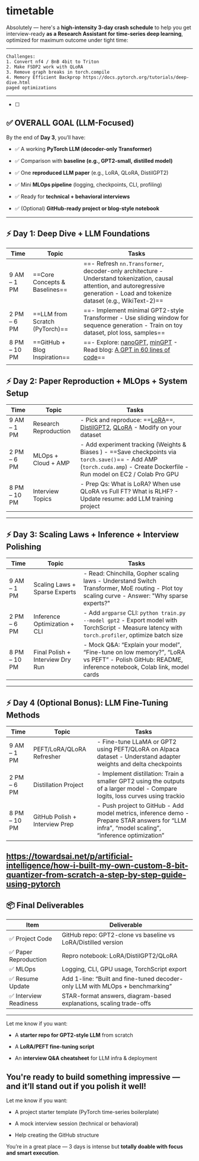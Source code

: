 # timetable
Absolutely — here's a **high-intensity 3-day crash schedule** to help you get interview-ready **as a Research Assistant for time-series deep learning**, optimized for maximum outcome under tight time:

---
	Challenges:
	1. Convert nf4 / BnB 4bit to Triton 
	2. Make FSDP2 work with QLoRA
	3. Remove graph breaks in torch.compile
	4. Memory Efficient Backprop https://docs.pytorch.org/tutorials/deep-dive.html
	paged optimizations

---
- [ ] 
## ✅ OVERALL GOAL (LLM-Focused)

By the end of **Day 3**, you’ll have:

- ✅ A working **PyTorch LLM (decoder-only Transformer)**
    
- ✅ Comparison with **baseline (e.g., GPT2-small, distilled model)**
    
- ✅ One **reproduced LLM paper** (e.g., LoRA, QLoRA, DistilGPT2)
    
- ✅ Mini **MLOps pipeline** (logging, checkpoints, CLI, profiling)
    
- ✅ Ready for **technical + behavioral interviews**
    
- ✅ (Optional) **GitHub-ready project or blog-style notebook**
    

---

## ⚡️ Day 1: Deep Dive + LLM Foundations

| **Time**     | **Topic**                      | **Tasks**                                                                                                                                                                                         |
| ------------ | ------------------------------ | ------------------------------------------------------------------------------------------------------------------------------------------------------------------------------------------------- |
| 9 AM – 1 PM  | ==Core Concepts & Baselines==  | ==- Refresh `nn.Transformer`, decoder-only architecture - Understand tokenization, causal attention, and autoregressive generation - Load and tokenize dataset (e.g., WikiText-2)==               |
| 2 PM – 6 PM  | ==LLM from Scratch (PyTorch)== | ==- Implement minimal GPT2-style Transformer - Use sliding window for sequence generation - Train on toy dataset, plot loss, samples==                                                            |
| 8 PM – 10 PM | ==GitHub + Blog Inspiration==  | ==- Explore: [nanoGPT](https://github.com/karpathy/nanoGPT), [minGPT](https://github.com/karpathy/minGPT) - Read blog: [A GPT in 60 lines of code](https://jaykmody.com/blog/gpt-from-scratch/)== |
|              |                                |                                                                                                                                                                                                   |


## ⚡️ Day 2: Paper Reproduction + MLOps + System Setup

| **Time**     | **Topic**             | **Tasks**                                                                                                                                                                               |
| ------------ | --------------------- | --------------------------------------------------------------------------------------------------------------------------------------------------------------------------------------- |
| 9 AM – 1 PM  | Research Reproduction | - Pick and reproduce: ==[LoRA](https://arxiv.org/abs/2106.09685)==, [DistilGPT2](https://huggingface.co/distilgpt2), [QLoRA](https://arxiv.org/abs/2305.14314) - Modify on your dataset |
| 2 PM – 6 PM  | MLOps + Cloud + AMP   | - Add experiment tracking (Weights & Biases ) - ==Save checkpoints via `torch.save()`== - Add AMP (`torch.cuda.amp`) - Create Dockerfile - Run model on EC2 / Colab Pro GPU             |
| 8 PM – 10 PM | Interview Topics      | - Prep Qs: What is LoRA? When use QLoRA vs Full FT? What is RLHF? - Update resume: add LLM training project                                                                             |

---

## ⚡️ Day 3: Scaling Laws + Inference + Interview Polishing

| **Time**     | **Topic**                        | **Tasks**                                                                                                                                         |
| ------------ | -------------------------------- | ------------------------------------------------------------------------------------------------------------------------------------------------- |
| 9 AM – 1 PM  | Scaling Laws + Sparse Experts    | - Read: Chinchilla, Gopher scaling laws - Understand Switch Transformer, MoE routing - Plot toy scaling curve - Answer: "Why sparse experts?"     |
| 2 PM – 6 PM  | Inference Optimization + CLI     | - Add `argparse` CLI: `python train.py --model gpt2` - Export model with TorchScript - Measure latency with `torch.profiler`, optimize batch size |
| 8 PM – 10 PM | Final Polish + Interview Dry Run | - Mock Q&A: “Explain your model”, “Fine-tune on low memory?”, “LoRA vs PEFT” - Polish GitHub: README, inference notebook, Colab link, model cards |

---

## ⚡️ Day 4 (Optional Bonus): LLM Fine-Tuning Methods

| **Time**     | **Topic**                      | **Tasks**                                                                                                                                      |
| ------------ | ------------------------------ | ---------------------------------------------------------------------------------------------------------------------------------------------- |
| 9 AM – 1 PM  | PEFT/LoRA/QLoRA Refresher      | - Fine-tune LLaMA or GPT2 using PEFT/QLoRA on Alpaca dataset - Understand adapter weights and delta checkpoints                                |
| 2 PM – 6 PM  | Distillation Project           | - Implement distillation: Train a smaller GPT2 using the outputs of a larger model - Compare logits, loss curves using trackio                 |
| 8 PM – 10 PM | GitHub Polish + Interview Prep | - Push project to GitHub - Add model metrics, inference demo - Prepare STAR answers for “LLM infra”, “model scaling”, “inference optimization” |
https://towardsai.net/p/artificial-intelligence/how-i-built-my-own-custom-8-bit-quantizer-from-scratch-a-step-by-step-guide-using-pytorch
---

## 📦 Final Deliverables

|Item|Deliverable|
|---|---|
|✅ Project Code|GitHub repo: GPT2-clone vs baseline vs LoRA/Distilled version|
|✅ Paper Reproduction|Repro notebook: LoRA/DistilGPT2/QLoRA|
|✅ MLOps|Logging, CLI, GPU usage, TorchScript export|
|✅ Resume Update|Add 1-line: “Built and fine-tuned decoder-only LLM with MLOps + benchmarking”|
|✅ Interview Readiness|STAR-format answers, diagram-based explanations, scaling trade-offs|

---

Let me know if you want:

- A **starter repo for GPT2-style LLM** from scratch
    
- A **LoRA/PEFT fine-tuning script**
    
- An **interview Q&A cheatsheet** for LLM infra & deployment
    

You're ready to build something impressive — and it’ll stand out if you polish it well!
---

Let me know if you want:

- A project starter template (PyTorch time-series boilerplate)
    
- A mock interview session (technical or behavioral)
    
- Help creating the GitHub structure
    

You’re in a great place — 3 days is intense but **totally doable with focus and smart execution**.



